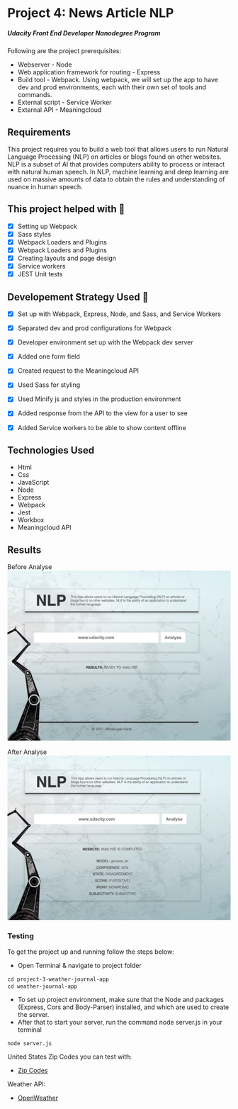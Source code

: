 # Project 4: News Article NLP
##### Udacity Front End Developer Nanodegree Program
Following are the project prerequisites:
- Webserver - Node
- Web application framework for routing - Express
- Build tool - Webpack. Using webpack, we will set up the app to have dev and prod environments, each with their own set of tools and commands.
- External script - Service Worker
- External API - Meaningcloud

## Requirements
This project requires you to build a web tool that allows users to run Natural Language Processing (NLP) on articles or blogs found on other websites. NLP is a subset of AI that provides computers ability to process or interact with natural human speech. In NLP, machine learning and deep learning are used on massive amounts of data to obtain the rules and understanding of nuance in human speech.


## This project helped with :speech_balloon:
- [x] Setting up Webpack
- [x] Sass styles
- [x] Webpack Loaders and Plugins
- [x] Webpack Loaders and Plugins
- [x] Creating layouts and page design
- [x] Service workers
- [x] JEST Unit tests

## Developement Strategy Used :speech_balloon:
- [x] Set up with Webpack, Express, Node, and Sass, and Service Workers
- [x] Separated dev and prod configurations for Webpack
- [x] Developer environment set up with the Webpack dev server
- [x] Added one form field
- [x] Created request to the Meaningcloud API
- [x] Used Sass for styling
- [x] Used Minify js and styles in the production environment
- [x] Added response from the API to the view for a user to see 
- [x] Added Service workers to be able to show content offline


## Technologies Used
- Html
- Css
- JavaScript
- Node
- Express
- Webpack
- Jest
- Workbox
- Meaningcloud API


## Results
Before Analyse
![](images/image1.png)

After Analyse
![](images/image2.png)


### Testing
To get the project up and running follow the steps below:
- Open Terminal & navigate to project folder
```
cd project-3-weather-journal-app
cd weather-journal-app
```
- To set up project environment, make sure that the Node and packages (Express, Cors and Body-Parser) installed, and which are used to create the server.
- After that to start your server, run the command node server.js in your terminal
```
node server.js
```

United States Zip Codes you can test with: 
- [Zip Codes](https://www.unitedstateszipcodes.org/)


Weather API:
- [OpenWeather](https://openweathermap.org/)


